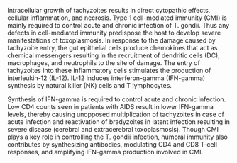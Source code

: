 Intracellular growth of tachyzoites results in direct cytopathic effects, cellular inflammation, and necrosis. Type 1 cell-mediated immunity (CMI) is mainly required to control acute and chronic infection of T. gondii. Thus any defects in cell-mediated immunity predispose the host to develop severe manifestations of toxoplasmosis. In response to the damage caused by tachyzoite entry, the gut epithelial cells produce chemokines that act as chemical messengers resulting in the recruitment of dendritic cells (DC), macrophages, and neutrophils to the site of damage. The entry of tachyzoites into these inflammatory cells stimulates the production of interleukin-12 (IL-12). IL-12 induces interferon-gamma (IFN-gamma) synthesis by natural killer (NK) cells and T lymphocytes.

Synthesis of IFN-gamma is required to control acute and chronic infection. Low CD4 counts seen in patients with AIDS result in lower IFN-gamma levels, thereby causing unopposed multiplication of tachyzoites in case of acute infection and reactivation of bradyzoites in latent infection resulting in severe disease (cerebral and extracerebral toxoplasmosis). Though CMI plays a key role in controlling the T. gondii infection, humoral immunity also contributes by synthesizing antibodies, modulating CD4 and CD8 T-cell responses, and amplifying IFN-gamma production involved in CMI.